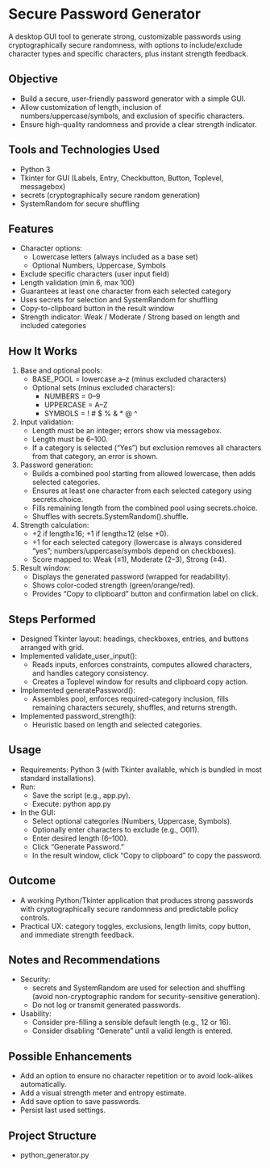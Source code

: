 # Secure Password Generator 

A desktop GUI tool to generate strong, customizable passwords using cryptographically secure randomness, with options to include/exclude character types and specific characters, plus instant strength feedback.

## Objective

- Build a secure, user-friendly password generator with a simple GUI.
- Allow customization of length, inclusion of numbers/uppercase/symbols, and exclusion of specific characters.
- Ensure high-quality randomness and provide a clear strength indicator.


## Tools and Technologies Used

- Python 3
- Tkinter for GUI (Labels, Entry, Checkbutton, Button, Toplevel, messagebox)
- secrets (cryptographically secure random generation)
- SystemRandom for secure shuffling


## Features

- Character options:
    - Lowercase letters (always included as a base set)
    - Optional Numbers, Uppercase, Symbols
- Exclude specific characters (user input field)
- Length validation (min 6, max 100)
- Guarantees at least one character from each selected category
- Uses secrets for selection and SystemRandom for shuffling
- Copy-to-clipboard button in the result window
- Strength indicator: Weak / Moderate / Strong based on length and included categories


## How It Works

1. Base and optional pools:
    - BASE_POOL = lowercase a–z (minus excluded characters)
    - Optional sets (minus excluded characters):
        - NUMBERS = 0–9
        - UPPERCASE = A–Z
        - SYMBOLS = ! \# \$ % \& * @ ^
2. Input validation:
    - Length must be an integer; errors show via messagebox.
    - Length must be 6–100.
    - If a category is selected (“Yes”) but exclusion removes all characters from that category, an error is shown.
3. Password generation:
    - Builds a combined pool starting from allowed lowercase, then adds selected categories.
    - Ensures at least one character from each selected category using secrets.choice.
    - Fills remaining length from the combined pool using secrets.choice.
    - Shuffles with secrets.SystemRandom().shuffle.
4. Strength calculation:
    - +2 if length≥16; +1 if length≥12 (else +0).
    - +1 for each selected category (lowercase is always considered “yes”; numbers/uppercase/symbols depend on checkboxes).
    - Score mapped to: Weak (≤1), Moderate (2–3), Strong (≥4).
5. Result window:
    - Displays the generated password (wrapped for readability).
    - Shows color-coded strength (green/orange/red).
    - Provides “Copy to clipboard” button and confirmation label on click.

## Steps Performed 

- Designed Tkinter layout: headings, checkboxes, entries, and buttons arranged with grid.
- Implemented validate_user_input():
    - Reads inputs, enforces constraints, computes allowed characters, and handles category consistency.
    - Creates a Toplevel window for results and clipboard copy action.
- Implemented generatePassword():
    - Assembles pool, enforces required-category inclusion, fills remaining characters securely, shuffles, and returns strength.
- Implemented password_strength():
    - Heuristic based on length and selected categories.

## Usage

- Requirements: Python 3 (with Tkinter available, which is bundled in most standard installations).
- Run:
    - Save the script (e.g., app.py).
    - Execute: python app.py
- In the GUI:
    - Select optional categories (Numbers, Uppercase, Symbols).
    - Optionally enter characters to exclude (e.g., O0l1).
    - Enter desired length (6–100).
    - Click “Generate Password.”
    - In the result window, click “Copy to clipboard” to copy the password.


## Outcome

- A working Python/Tkinter application that produces strong passwords with cryptographically secure randomness and predictable policy controls.
- Practical UX: category toggles, exclusions, length limits, copy button, and immediate strength feedback.


## Notes and Recommendations

- Security:
    - secrets and SystemRandom are used for selection and shuffling (avoid non-cryptographic random for security-sensitive generation).
    - Do not log or transmit generated passwords.
- Usability:
    - Consider pre-filling a sensible default length (e.g., 12 or 16).
    - Consider disabling “Generate” until a valid length is entered.


## Possible Enhancements

- Add an option to ensure no character repetition or to avoid look-alikes automatically.
- Add a visual strength meter and entropy estimate.
- Add save option to save passwords.
- Persist last used settings.


## Project Structure 

- python_generator.py 



